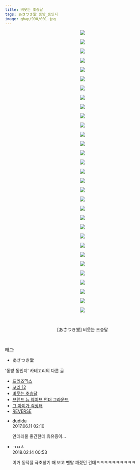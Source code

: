 ```yaml
---
title: 비웃는 초승달
tags: あさつき堂 동방_동인지
image: ghap/990/001.jpg
---
```

<div class="article">
<p style="text-align: center; clear: none; float: none;"><img src="{{ site.nasurl }}/ghap/990/001.jpg"/></p>
<p style="text-align: center; clear: none; float: none;"><img src="{{ site.nasurl }}/ghap/990/002.jpg"/></p>
<p style="text-align: center; clear: none; float: none;"><img src="{{ site.nasurl }}/ghap/990/003.jpg"/></p>
<p style="text-align: center; clear: none; float: none;"><img src="{{ site.nasurl }}/ghap/990/004.jpg"/></p>
<p style="text-align: center; clear: none; float: none;"><img src="{{ site.nasurl }}/ghap/990/005.jpg"/></p>
<p style="text-align: center; clear: none; float: none;"><img src="{{ site.nasurl }}/ghap/990/006.jpg"/></p>
<p style="text-align: center; clear: none; float: none;"><img src="{{ site.nasurl }}/ghap/990/007.jpg"/></p>
<p style="text-align: center; clear: none; float: none;"><img src="{{ site.nasurl }}/ghap/990/008.jpg"/></p>
<p style="text-align: center; clear: none; float: none;"><img src="{{ site.nasurl }}/ghap/990/009.jpg"/></p>
<p style="text-align: center; clear: none; float: none;"><img src="{{ site.nasurl }}/ghap/990/010.jpg"/></p>
<p style="text-align: center; clear: none; float: none;"><img src="{{ site.nasurl }}/ghap/990/011.jpg"/></p>
<p style="text-align: center; clear: none; float: none;"><img src="{{ site.nasurl }}/ghap/990/012.jpg"/></p>
<p style="text-align: center; clear: none; float: none;"><img src="{{ site.nasurl }}/ghap/990/013.jpg"/></p>
<p style="text-align: center; clear: none; float: none;"><img src="{{ site.nasurl }}/ghap/990/014.jpg"/></p>
<p style="text-align: center; clear: none; float: none;"><img src="{{ site.nasurl }}/ghap/990/015.jpg"/></p>
<p style="text-align: center; clear: none; float: none;"><img src="{{ site.nasurl }}/ghap/990/016.jpg"/></p>
<p style="text-align: center; clear: none; float: none;"><img src="{{ site.nasurl }}/ghap/990/017.jpg"/></p>
<p style="text-align: center; clear: none; float: none;"><img src="{{ site.nasurl }}/ghap/990/018.jpg"/></p>
<p style="text-align: center; clear: none; float: none;"><img src="{{ site.nasurl }}/ghap/990/019.jpg"/></p>
<p style="text-align: center; clear: none; float: none;"><img src="{{ site.nasurl }}/ghap/990/020.jpg"/></p>
<p style="text-align: center; clear: none; float: none;"><img src="{{ site.nasurl }}/ghap/990/021.jpg"/></p>
<p style="text-align: center; clear: none; float: none;"><img src="{{ site.nasurl }}/ghap/990/022.jpg"/></p>
<p style="text-align: center; clear: none; float: none;"><img src="{{ site.nasurl }}/ghap/990/023.jpg"/></p>
<p style="text-align: center; clear: none; float: none;"><img src="{{ site.nasurl }}/ghap/990/024.jpg"/></p>
<p style="text-align: center; clear: none; float: none;"><img src="{{ site.nasurl }}/ghap/990/025.jpg"/></p>
<p style="text-align: center; clear: none; float: none;"><img src="{{ site.nasurl }}/ghap/990/026.jpg"/></p>
<p style="text-align: center; clear: none; float: none;"><img src="{{ site.nasurl }}/ghap/990/027.jpg"/></p>
<p style="text-align: center; clear: none; float: none;"><img src="{{ site.nasurl }}/ghap/990/028.jpg"/></p>
<p style="text-align: center; clear: none; float: none;"><img src="{{ site.nasurl }}/ghap/990/029.jpg"/></p>
<p style="text-align: center; clear: none; float: none;"><img src="{{ site.nasurl }}/ghap/990/030.jpg"/></p>
<p style="text-align: center; clear: none; float: none;"><img src="{{ site.nasurl }}/ghap/990/031.jpg"/></p>
<p style="text-align: center; clear: none; float: none;"><br/></p>
<p style="text-align: center; clear: none; float: none;">[あさつき堂] 비웃는 초승달</p>
<p><br/></p>
</div><div class="tagTrail">
<p>태그: </p>
<ul>
<li>あさつき堂</li>
</ul>
</div><div class="another">
<p>'동방 동인지' 카테고리의 다른 글</p>
<ul>
<li><a href="/2016-07-21-ghap_992">프리즈믹스</a></li>
<li><a href="/2016-07-21-ghap_991">꼬리 12</a></li>
<li><a href="/2016-07-21-ghap_990">비웃는 초승달</a></li>
<li><a href="/2016-07-21-ghap_989">브랜드 뉴 웨이브 언더 그라운드</a></li>
<li><a href="/2016-07-21-ghap_988">그 아이가 걱정돼</a></li>
<li><a href="/2016-07-21-ghap_987">REVERSE</a></li>
</ul>
</div><div class="cb_module cb_fluid">
<div class="cb_wrt cb_profile">
<div class="comment">
<ul>
<li class="cb_thumb_off" id="comment15010348">
<div class="cb_comment_area">
<div class="cb_info_area">
<div class="cb_section">
<span class="cb_nick_name">dudidu</span>
</div>
<div class="cb_section">
<span class="cb_date">2017.06.11 02:10 </span>
</div>
</div>
<div class="cb_dsc_comment">
<p class="cb_dsc">
											얀데레물 좋긴한데 휴유증이...
										</p>
</div>
</div></li>
<li class="cb_thumb_off" id="comment15199236">
<div class="cb_comment_area">
<div class="cb_info_area">
<div class="cb_section">
<span class="cb_nick_name">ㄱㅁㅎ</span>
</div>
<div class="cb_section">
<span class="cb_date">2018.02.14 00:53 </span>
</div>
</div>
<div class="cb_dsc_comment">
<p class="cb_dsc">
											이거 동덕질 극초창기 때 보고 멘탈 깨졌던 건데ㅋㅋㅋㅋㅋㅋㅋㅋㅋㅋ
										</p>
</div>
</div></li>
</ul>
</div>
</div><!-- commentList close -->
</div>